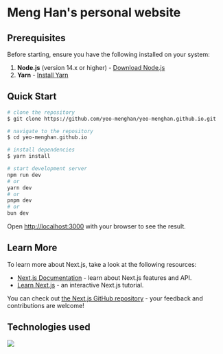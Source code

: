 # Meng Han's personal website

## Prerequisites

Before starting, ensure you have the following installed on your system:

1. **Node.js** (version 14.x or higher) - [Download Node.js](https://nodejs.org/)
2. **Yarn** - [Install Yarn](https://yarnpkg.com/getting-started/install)

## Quick Start

```bash
# clone the repository
$ git clone https://github.com/yeo-menghan/yeo-menghan.github.io.git

# navigate to the repository
$ cd yeo-menghan.github.io

# install dependencies
$ yarn install

# start development server
npm run dev
# or
yarn dev
# or
pnpm dev
# or
bun dev
```

Open [http://localhost:3000](http://localhost:3000) with your browser to see the result.

## Learn More

To learn more about Next.js, take a look at the following resources:

- [Next.js Documentation](https://nextjs.org/docs) - learn about Next.js features and API.
- [Learn Next.js](https://nextjs.org/learn) - an interactive Next.js tutorial.

You can check out [the Next.js GitHub repository](https://github.com/vercel/next.js/) - your feedback and contributions are welcome!

## Technologies used

![](https://skillicons.dev/icons?i=nextjs,tailwind,ts,github,githubactions,yarn)
